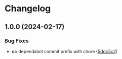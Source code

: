 # Changelog

## 1.0.0 (2024-02-17)


### Bug Fixes

* **ci:** dependabot commit prefix with chore ([5ddc5c2](https://github.com/dixonwille/mise-zig/commit/5ddc5c2f82defc51e28ad6c94232352e90a7bc22))
